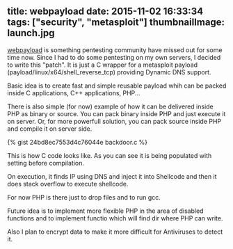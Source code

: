 title: webpayload
date: 2015-11-02 16:33:34
tags: ["security", "metasploit"]
thumbnailImage: launch.jpg
---

[webpayload](https://github.com/nemanjan00/webpayload) is something pentesting community have missed out for some time now. Since I had to do some pentesting on my own servers, I decided to write this "patch". It is just a C wrapper for a metasploit payload (payload/linux/x64/shell_reverse_tcp) providing Dynamic DNS support. 

Basic idea is to create fast and simple reusable payload whih can be packed inside C applications, C++ applications, PHP...

There is also simple (for now) example of how it can be delivered inside PHP as binary or source. You can pack binary inside PHP and just execute it on server. Or, for more powerfull solution, you can pack source inside PHP and compile it on server side. 

{% gist 24bd8ec7553d4c76044e backdoor.c %}

This is how C code looks like.  As you can see it is being populated with setting before compilation. 

On execution, it finds IP using DNS and inject it into Shellcode and then it does stack overflow to execute shellcode. 

For now PHP is there just to drop files and to run gcc.

Future idea is to implement more flexible PHP in the area of disabled functions and to implement functio which will find dir where PHP can write.

Also I plan to encrypt data to make it more difficult for Antiviruses to detect it. 

